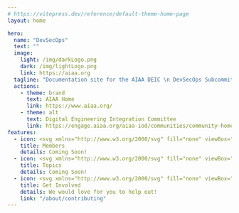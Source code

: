 ```yaml
---
# https://vitepress.dev/reference/default-theme-home-page
layout: home

hero:
  name: "DevSecOps"
  text: ""
  image:
    light: /img/darkLogo.png
    dark: /img/lightLogo.png
    link: https://aiaa.org
  tagline: "Documentation site for the AIAA DEIC \n DevSecOps Subcommittee"
  actions:
    - theme: brand
      text: AIAA Home
      link: https://www.aiaa.org/
    - theme: alt
      text: Digital Engineering Integration Committee
      link: https://engage.aiaa.org/aiaa-iod/communities/community-home?CommunityKey=a07dc652-85f5-4701-b09f-bbcdb62e533e
features:
  - icon: <svg xmlns="http://www.w3.org/2000/svg" fill="none" viewBox="0 0 24 24" stroke-width="1.5" stroke="currentColor" class="w-8 h-8"><path stroke-linecap="round" stroke-linejoin="round" d="M15 19.128a9.38 9.38 0 002.625.372 9.337 9.337 0 004.121-.952 4.125 4.125 0 00-7.533-2.493M15 19.128v-.003c0-1.113-.285-2.16-.786-3.07M15 19.128v.106A12.318 12.318 0 018.624 21c-2.331 0-4.512-.645-6.374-1.766l-.001-.109a6.375 6.375 0 0111.964-3.07M12 6.375a3.375 3.375 0 11-6.75 0 3.375 3.375 0 016.75 0zm8.25 2.25a2.625 2.625 0 11-5.25 0 2.625 2.625 0 015.25 0z" /></svg>
    title: Members
    details: Coming Soon!
  - icon: <svg xmlns="http://www.w3.org/2000/svg" fill="none" viewBox="0 0 24 24" stroke-width="1.5" stroke="currentColor" class="w-8 h-8"><path stroke-linecap="round" stroke-linejoin="round" d="M20.25 14.15v4.25c0 1.094-.787 2.036-1.872 2.18-2.087.277-4.216.42-6.378.42s-4.291-.143-6.378-.42c-1.085-.144-1.872-1.086-1.872-2.18v-4.25m16.5 0a2.18 2.18 0 00.75-1.661V8.706c0-1.081-.768-2.015-1.837-2.175a48.114 48.114 0 00-3.413-.387m4.5 8.006c-.194.165-.42.295-.673.38A23.978 23.978 0 0112 15.75c-2.648 0-5.195-.429-7.577-1.22a2.016 2.016 0 01-.673-.38m0 0A2.18 2.18 0 013 12.489V8.706c0-1.081.768-2.015 1.837-2.175a48.111 48.111 0 013.413-.387m7.5 0V5.25A2.25 2.25 0 0013.5 3h-3a2.25 2.25 0 00-2.25 2.25v.894m7.5 0a48.667 48.667 0 00-7.5 0M12 12.75h.008v.008H12v-.008z" /></svg>
    title: Topics
    details: Coming Soon!
  - icon: <svg xmlns="http://www.w3.org/2000/svg" fill="none" viewBox="0 0 24 24" stroke-width="1.5" stroke="currentColor" class="w-8 h-8"><path stroke-linecap="round" stroke-linejoin="round" d="M16.712 4.33a9.027 9.027 0 011.652 1.306c.51.51.944 1.064 1.306 1.652M16.712 4.33l-3.448 4.138m3.448-4.138a9.014 9.014 0 00-9.424 0M19.67 7.288l-4.138 3.448m4.138-3.448a9.014 9.014 0 010 9.424m-4.138-5.976a3.736 3.736 0 00-.88-1.388 3.737 3.737 0 00-1.388-.88m2.268 2.268a3.765 3.765 0 010 2.528m-2.268-4.796a3.765 3.765 0 00-2.528 0m4.796 4.796c-.181.506-.475.982-.88 1.388a3.736 3.736 0 01-1.388.88m2.268-2.268l4.138 3.448m0 0a9.027 9.027 0 01-1.306 1.652c-.51.51-1.064.944-1.652 1.306m0 0l-3.448-4.138m3.448 4.138a9.014 9.014 0 01-9.424 0m5.976-4.138a3.765 3.765 0 01-2.528 0m0 0a3.736 3.736 0 01-1.388-.88 3.737 3.737 0 01-.88-1.388m2.268 2.268L7.288 19.67m0 0a9.024 9.024 0 01-1.652-1.306 9.027 9.027 0 01-1.306-1.652m0 0l4.138-3.448M4.33 16.712a9.014 9.014 0 010-9.424m4.138 5.976a3.765 3.765 0 010-2.528m0 0c.181-.506.475-.982.88-1.388a3.736 3.736 0 011.388-.88m-2.268 2.268L4.33 7.288m6.406 1.18L7.288 4.33m0 0a9.024 9.024 0 00-1.652 1.306A9.025 9.025 0 004.33 7.288" /></svg>
    title: Get Involved
    details: We would love for you to help out!
    link: "/about/contributing"
---
```


<script>
  // let homePage = document.querySelector(".is-home");
  // if (homePage) {
  //   document.body.style.background = "radial-gradient(84.71% 59.83% at 0% 90%, rgba(54, 87, 132, 0.74) 5.73%, rgba(54, 87, 132, 0.00) 100%) !important";
  //   document.body.style.transform = "rotate(0deg) !important";
  //   document.body.style.transformOrigin = "0 0 !important";
  // }
  // console.log('homePage', homePage);
</script>
<style>
body:has(.is-home) { 
  background: radial-gradient(84.71% 59.83% at 0% 90%, rgba(54, 87, 132, 0.74) 5.73%, rgba(54, 87, 132, 0.00) 100%) !important;
  transform: rotate(0deg) !important;
  transform-origin: 0 0 !important;
}
</style>
